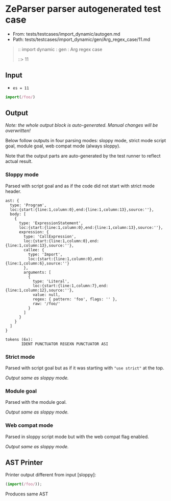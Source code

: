 # ZeParser parser autogenerated test case

- From: tests/testcases/import_dynamic/autogen.md
- Path: tests/testcases/import_dynamic/gen/Arg_regex_case/11.md

> :: import dynamic : gen : Arg regex case
>
> ::> 11

## Input

- `es = 11`

`````js
import(/foo/)
`````

## Output

_Note: the whole output block is auto-generated. Manual changes will be overwritten!_

Below follow outputs in four parsing modes: sloppy mode, strict mode script goal, module goal, web compat mode (always sloppy).

Note that the output parts are auto-generated by the test runner to reflect actual result.

### Sloppy mode

Parsed with script goal and as if the code did not start with strict mode header.

`````
ast: {
  type: 'Program',
  loc:{start:{line:1,column:0},end:{line:1,column:13},source:''},
  body: [
    {
      type: 'ExpressionStatement',
      loc:{start:{line:1,column:0},end:{line:1,column:13},source:''},
      expression: {
        type: 'CallExpression',
        loc:{start:{line:1,column:0},end:{line:1,column:13},source:''},
        callee: {
          type: 'Import',
          loc:{start:{line:1,column:0},end:{line:1,column:6},source:''}
        },
        arguments: [
          {
            type: 'Literal',
            loc:{start:{line:1,column:7},end:{line:1,column:12},source:''},
            value: null,
            regex: { pattern: 'foo', flags: '' },
            raw: '/foo/'
          }
        ]
      }
    }
  ]
}

tokens (6x):
       IDENT PUNCTUATOR REGEXN PUNCTUATOR ASI
`````

### Strict mode

Parsed with script goal but as if it was starting with `"use strict"` at the top.

_Output same as sloppy mode._

### Module goal

Parsed with the module goal.

_Output same as sloppy mode._

### Web compat mode

Parsed in sloppy script mode but with the web compat flag enabled.

_Output same as sloppy mode._

## AST Printer

Printer output different from input [sloppy]:

````js
(import(/foo/));
````

Produces same AST
